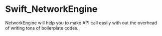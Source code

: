 # Swift_NetworkEngine
NetworkEngine will help you to make API call easily with out the overhead of writing tons of boilerplate codes.
